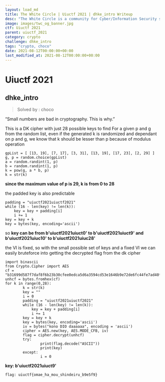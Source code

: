 ```yaml
---
layout: load_md
title: The White Circle | Uiuctf 2021 | dhke_intro Writeup
desc: "The White Circle is a community for Cyber/Information Security students, enthusiasts and professionals. You can discuss anything related to Security, share your knowledge with others, get help when you need it and proceed further in your journey with amazing people from all over the world."
image: images/twc_og_banner.jpg
ctf: Uiuctf 2021
parent: uiuctf_2021
category: crypto
challenge: dhke_intro
tags: "crypto, choco"
date: 2021-08-12T00:00:00+00:00
last_modified_at: 2021-08-12T00:00:00+00:00
---
```


<h1 class="heading card-title white-text">Uiuctf 2021</h1>

## dhke_intro
> Solved by : choco

“Small numbers are bad in cryptography. This is why.”

This is a DK cipher with just 28 possible keys to find
For a given p and g from the random list, even if the generated k is randomized and dependant on p and g, we know that k should be lesser than p because of modulus operation


    gpList = [ [13, 19], [7, 17], [3, 31], [13, 19], [17, 23], [2, 29] ]
    g, p = random.choice(gpList)
    a = random.randint(1, p)
    b = random.randint(1, p)
    k = pow(g, a * b, p)
    k = str(k)

**since the maximum value of p is 29, k is from 0 to 28**

the padded key is also predictable 

    padding = "uiuctf2021uiuctf2021"
    while (16 - len(key) != len(k)):
        key = key + padding[i]
        i += 1
    key = key + k
    key = bytes(key, encoding='ascii')

so **key can be from b'uiuctf2021uiuct0' to b'uiuctf2021uiuct9' and b'uiuctf2021uiuc10' to b'uiuctf2021uiuc28'**

the VI is fixed, so with the small possible set of keys and a fixed VI we can easily bruteforce into getting the decrypted flag from the dk cipher


    import binascii
    from Crypto.Cipher import AES
    cf = "b31699d587f7daf8f6b23b30cfee0edca5d6a3594cd53e1646b9e72de6fc44fe7ad40f0ea6"
    unhcf = bytes.fromhex(cf)
    for k in range(0,28):
            k = str(k)
            key = ""
            i = 0
            padding = "uiuctf2021uiuctf2021"
            while (16 - len(key) != len(k)):
                key = key + padding[i]
                i += 1
            key = key + k
            key = bytes(key, encoding='ascii')
            iv = bytes("kono DIO daaaaaa", encoding = 'ascii')
            cipher = AES.new(key, AES.MODE_CFB, iv)
            flag = cipher.decrypt(unhcf)
            try:
                    print(flag.decode("ASCII"))
                    print(key)
            except:
                    i = 0

**key:  b'uiuctf2021uiuct9'**

```flag: uiuctf{omae_ha_mou_shindeiru_b9e5f9}```


